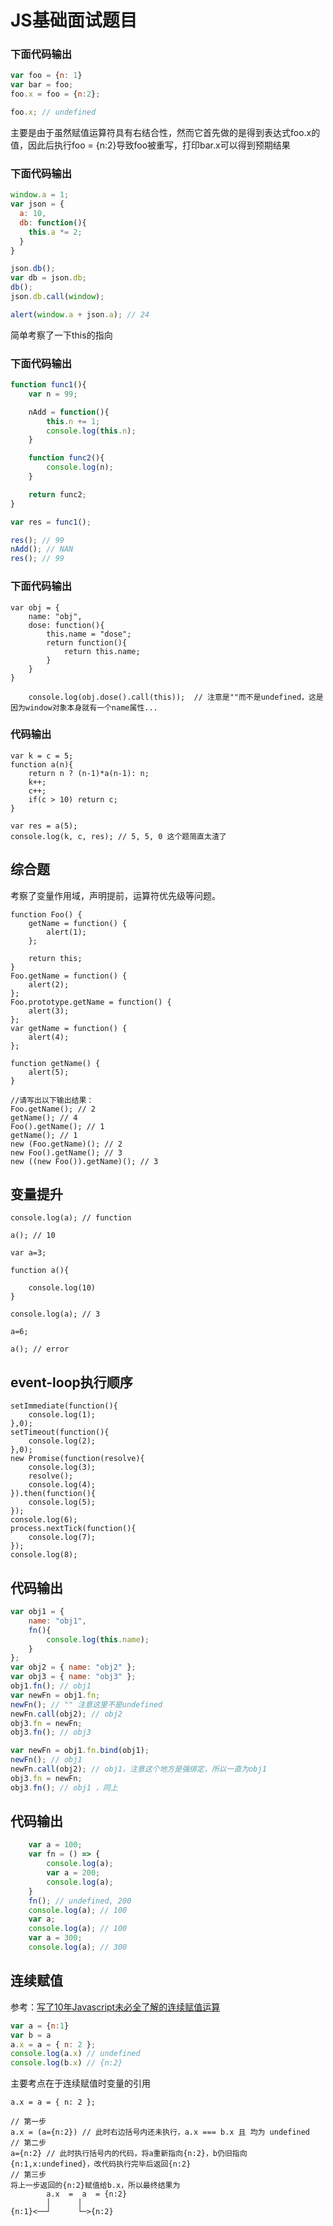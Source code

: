 JS基础面试题目
===


### 下面代码输出
```js
var foo = {n: 1}
var bar = foo;
foo.x = foo = {n:2};

foo.x; // undefined
```
主要是由于虽然赋值运算符具有右结合性，然而它首先做的是得到表达式foo.x的值，因此后执行foo = {n:2}导致foo被重写，打印bar.x可以得到预期结果

### 下面代码输出
```js
window.a = 1;
var json = {
  a: 10,
  db: function(){
    this.a *= 2;
  }
}

json.db();
var db = json.db;
db();
json.db.call(window);

alert(window.a + json.a); // 24
```
简单考察了一下this的指向

### 下面代码输出
```js
function func1(){
	var n = 99;

    nAdd = function(){
        this.n += 1;
        console.log(this.n);
    }

    function func2(){
        console.log(n);
    }

    return func2;
}

var res = func1();

res(); // 99
nAdd(); // NAN
res(); // 99
```

### 下面代码输出
```
var obj = {
    name: "obj",
    dose: function(){
        this.name = "dose";
        return function(){
        	return this.name;
        }
    }
}

	console.log(obj.dose().call(this));  // 注意是""而不是undefined，这是因为window对象本身就有一个name属性...
```

### 代码输出
```
var k = c = 5;
function a(n){
    return n ? (n-1)*a(n-1): n;
    k++;
    c++;
    if(c > 10) return c;
}

var res = a(5);
console.log(k, c, res); // 5, 5, 0 这个题简直太渣了
```

## 综合题
考察了变量作用域，声明提前，运算符优先级等问题。
```
function Foo() {
    getName = function() {
        alert(1);
    };

    return this;
}
Foo.getName = function() {
    alert(2);
};
Foo.prototype.getName = function() {
    alert(3);
};
var getName = function() {
    alert(4);
};

function getName() {
    alert(5);
}

//请写出以下输出结果：
Foo.getName(); // 2
getName(); // 4
Foo().getName(); // 1
getName(); // 1
new (Foo.getName)(); // 2
new Foo().getName(); // 3
new ((new Foo()).getName)(); // 3
```

## 变量提升
```
console.log(a); // function

a(); // 10

var a=3;

function a(){

    console.log(10)
}   

console.log(a); // 3

a=6;

a(); // error
```

## event-loop执行顺序
```
setImmediate(function(){
    console.log(1);
},0);
setTimeout(function(){
    console.log(2);
},0);
new Promise(function(resolve){
    console.log(3);
    resolve();
    console.log(4);
}).then(function(){
    console.log(5);
});
console.log(6);
process.nextTick(function(){
    console.log(7);
});
console.log(8);
```

## 代码输出
```js
var obj1 = {
    name: "obj1",
    fn(){
        console.log(this.name);
    }
};
var obj2 = { name: "obj2" };
var obj3 = { name: "obj3" };
obj1.fn(); // obj1
var newFn = obj1.fn;
newFn(); // "" 注意这里不是undefined
newFn.call(obj2); // obj2
obj3.fn = newFn;
obj3.fn(); // obj3

var newFn = obj1.fn.bind(obj1);
newFn(); // obj1
newFn.call(obj2); // obj1，注意这个地方是强绑定，所以一直为obj1
obj3.fn = newFn;
obj3.fn(); // obj1 ，同上
```


## 代码输出
```javascript
	var a = 100;
    var fn = () => {
        console.log(a);
        var a = 200;
        console.log(a);
    }
    fn(); // undefined, 200
    console.log(a); // 100
    var a;
    console.log(a); // 100
    var a = 300;
    console.log(a); // 300
```

## 连续赋值
参考：[写了10年Javascript未必全了解的连续赋值运算](https://yanhaijing.com/javascript/2012/04/05/javascript-continuous-assignment-operator/)
```js
var a = {n:1}
var b = a 
a.x = a = { n: 2 };
console.log(a.x) // undefined
console.log(b.x) // {n:2}
```
主要考点在于连续赋值时变量的引用

```
a.x = a = { n: 2 };

// 第一步
a.x = (a={n:2}) // 此时右边括号内还未执行，a.x === b.x 且 均为 undefined
// 第二步
a={n:2} // 此时执行括号内的代码，将a重新指向{n:2}，b仍旧指向{n:1,x:undefined}，改代码执行完毕后返回{n:2}
// 第三步
将上一步返回的{n:2}赋值给b.x，所以最终结果为
        a.x  =  a  = {n:2}
        │      │
{n:1}<──┘      └─>{n:2}
```
